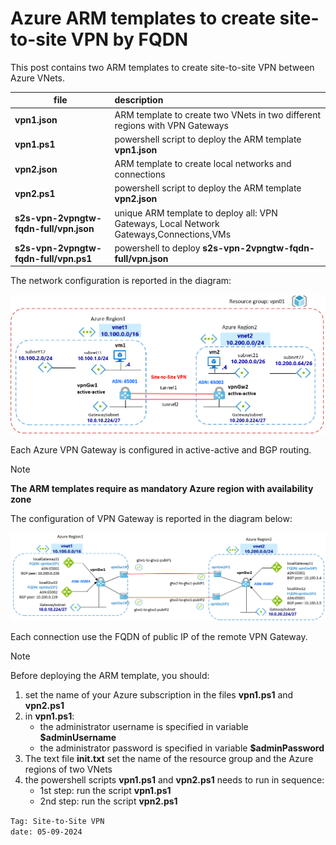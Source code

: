 <properties
pageTitle= 'Azure ARM templates to create site-to-site VPN by FQDN'
description= "Azure ARM templates to create site-to-site VPN by FQDN"
documentationcenter: na
services=""
documentationCenter="na"
authors="fabferri"
manager=""
editor=""/>

<tags
   ms.service="configuration-Example-Azure"
   ms.devlang="na"
   ms.topic="article"
   ms.tgt_pltfrm="na"
   ms.workload="na"
   ms.date="28/01/2021"
   ms.author="fabferri" />

# Azure ARM templates to create site-to-site VPN by FQDN
This post contains two ARM templates to create site-to-site VPN between Azure VNets.

| file              | description                                                                 |       
| ----------------- |:--------------------------------------------------------------------------- |
| **vpn1.json**     | ARM template to create two VNets in two different regions with VPN Gateways |
| **vpn1.ps1**      | powershell script to deploy the ARM template **vpn1.json** |
| **vpn2.json**     | ARM template to create local networks and connections      |
| **vpn2.ps1**      | powershell script to deploy the ARM template **vpn2.json** |
| **s2s-vpn-2vpngtw-fqdn-full/vpn.json** | unique ARM template to deploy all: VPN Gateways, Local Network Gateways,Connections,VMs | 
| **s2s-vpn-2vpngtw-fqdn-full/vpn.ps1**  | powershell to deploy **s2s-vpn-2vpngtw-fqdn-full/vpn.json** | 

The network configuration is reported in the diagram:

[![1]][1]

Each Azure VPN Gateway is configured in active-active and BGP routing.

> [!NOTE]
>
> **The ARM templates require as mandatory Azure region with availability zone** 

The configuration of VPN Gateway is reported in the diagram below:

[![2]][2]

Each connection use the FQDN of public IP of the remote VPN Gateway.

> [!NOTE]
>
> Before deploying the ARM template, you should:
> 1. set the name of your Azure subscription in the files **vpn1.ps1** and **vpn2.ps1**
> 2. in **vpn1.ps1**:  
>     * the administrator username is specified in variable **$adminUsername** 
>     * the administrator password is specified in variable **$adminPassword**
> 3. The text file **init.txt** set the name of the resource group and the Azure regions of two VNets
> 4. the powershell scripts **vpn1.ps1** and **vpn2.ps1** needs to run in sequence: 
>    * 1st step: run the script **vpn1.ps1**   
>    * 2nd step: run the script **vpn2.ps1**
>

`Tag: Site-to-Site VPN` <br>
`date: 05-09-2024`

<!--Image References-->

[1]: ./media/network-diagram.png "network diagram1"
[2]: ./media/vpn-config.png "network diagram2"

<!--Link References-->

